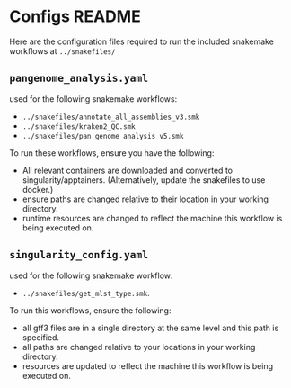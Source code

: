 # Configs README

Here are the configuration files required to run the included snakemake workflows at `../snakefiles/`

## `pangenome_analysis.yaml`

used for the following snakemake workflows:

- `../snakefiles/annotate_all_assemblies_v3.smk`
- `../snakefiles/kraken2_QC.smk`
- `../snakefiles/pan_genome_analysis_v5.smk`

To run these workflows, ensure you have the following:

- All relevant containers are downloaded and converted to singularity/apptainers. (Alternatively, update the snakefiles to use docker.)
- ensure paths are changed relative to their location in your working directory.
- runtime resources are changed to reflect the machine this workflow is being executed on.

## `singularity_config.yaml`

used for the following snakemake workflow:
- `../snakefiles/get_mlst_type.smk`.

To run this workflows, ensure the following:

- all gff3 files are in a single directory at the same level and this path is specified.
- all paths are changed relative to your locations in your working directory.
- resources are updated to reflect the machine this workflow is being executed on.
